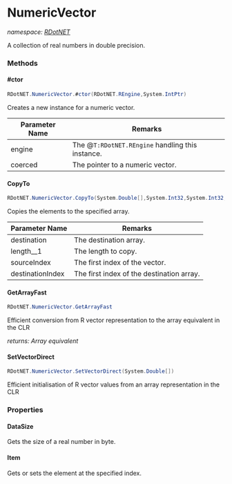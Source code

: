 ﻿# NumericVector
_namespace: [RDotNET](./index.md)_

A collection of real numbers in double precision.



### Methods

#### #ctor
```csharp
RDotNET.NumericVector.#ctor(RDotNET.REngine,System.IntPtr)
```
Creates a new instance for a numeric vector.

|Parameter Name|Remarks|
|--------------|-------|
|engine|The @``T:RDotNET.REngine`` handling this instance.|
|coerced|The pointer to a numeric vector.|


#### CopyTo
```csharp
RDotNET.NumericVector.CopyTo(System.Double[],System.Int32,System.Int32,System.Int32)
```
Copies the elements to the specified array.

|Parameter Name|Remarks|
|--------------|-------|
|destination|The destination array.|
|length__1|The length to copy.|
|sourceIndex|The first index of the vector.|
|destinationIndex|The first index of the destination array.|


#### GetArrayFast
```csharp
RDotNET.NumericVector.GetArrayFast
```
Efficient conversion from R vector representation to the array equivalent in the CLR

_returns: Array equivalent_

#### SetVectorDirect
```csharp
RDotNET.NumericVector.SetVectorDirect(System.Double[])
```
Efficient initialisation of R vector values from an array representation in the CLR


### Properties

#### DataSize
Gets the size of a real number in byte.
#### Item
Gets or sets the element at the specified index.
